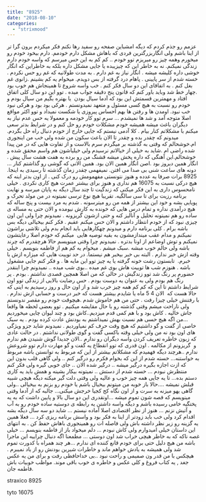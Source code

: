 ```yaml
---
title: "8925"
date: "2018-08-10"
categories: 
  - "strixmood"
---
```


عزمم رو جذم کردم که دیگه امشباین صفحه رو سفید رها نکنم فکر میکردم برون گرا تر از اینا باشم ولی انگاربزرگترین فردی که باهاش مشکل دارم خودمم. دارم بیخود خودم رو میخورم وهمه چیز رو میریزم توو خودم .. کم کم به این حس میرسم که واسه خودم دارم زندگی نمیکنم. نه به خاطر این که چیزیبده یا جایی مشکل داره بلکه به خاطراین که انگار خوشی داره کلیشه میشه . انگار نیاز به غم دارم . به مدت طولانیه که غم رو حس نکردم . خسته شدم از سر پایینی . پاهام درد گرفته از بس دویدم. میخوام یه کم بشینم .زانوی غم بغل کنم . به اتفاقای این دو سال فکر کنم . خب واسه شروع تا همینجاش هم خوب بود .چهار خط شد وباید باور کنم که قانون پنج دقیقه جواب میده . توو این دو سال کلی اتفاق افتاد و مهمترین قسمتش این بود که آدما سیال بودن  یا بهتره بگیم من سیال بودم و خودم رو نسبت به هیچ کسی مسئول و متعهد نمیدونستم . هرکی بود بود و هرکی نبود خب نبود. اومدن ها و رفتن ها بهم احساس پیروزی یا شکست نمیداد و توو اکثر مواقع اصلا متوجه آمد و شد ها نمیشدم ... سرم توو کار خودمه و معمولا یه حس عدم نیاز به دیگران باغث میشه همیشه خودم مشکلات خودم رو حل کنم و در شرایط بدتر سعی میکنم با مشکلاتم کنار بیام . کلا آدمی نیستم که جایی خارج از خودم دنبال راه حل بگردم. میدونم که چقدر بده و چقدر تا الان باعث سکون من شده ولی خب من اینجوری ام.خوشحالم که وقتی به گذشته بر میگردم سرم بالاست و از تفاوت هایی که در من پیدا شده راضی ام .شاید به خیلی از خیالاتم نرسیدم ولی خیلیاشون هم واسم محقق شده و خوشحالم.این آهنگی که داره پخش میشه قشنگ من رو برده به هفت هشت سال پیش . انگار همین دیروز بود .اصن انگار همین الان بود. همین الانی که گوشی رو گذاشتم کنار ... دونه های ساعت شنی بی صدا می افتن. نمیفهمی چقدر زمان گذشته تا رسیدی به اینجا. 8925 برات صرفا یه عدده و هنوز نتونستی مفهمومش رو درک کنی . از اون بدتر اینه که هیچ درکی نسبت به 16075 هم نداری و هنوز برای بیشتر عمرت هیچ کاری نکردی . خیلی نامحسوس داری به این فکر میکنی که زندگیت تا چند سال دیگه به پایان میرسه و نهایت برنامه رزیت برای تا سی سالگیه. تقریبا هیچ نوع ترسی نمیتونه در من مولد تحرک و پویایی بشه و خود این بیشتر از همه من رو میترسونه . شدم یه مرد بیست و پنج ساله که هیچ درآمدی نداره و تمام درس هایی که خونده به کارش نیومده و الان حتی یه مساله ی ساده رو هم نمیتونه تحلیل و آنالیز کنه و حتی ازشون گریزونه . نمیدونم چرا ولی این اون چیزی نبود که از خودم انتظار داشتم و الان حس میکنم عقبم . فکر کنم بیخیالی دیگه بس باشه برام . کلی برنامه دارم و میدونم چهکارهایی باید انجام بدم ولی تلاشی براشون نمیکنم و مدام عقب میندازمشون به بقیه توصیه هایی  میکنم که خودم اصلا رعایتشون نمیکنم و توش اوضاعم از اونا بدتره . نمیدونم چرا وقتی مینویسم حالا هرچقدرم که چرند باشه ولی حالم خوب مبشه .سبک میشم . میخوام یه کم هم از فاطمه بنویسم . خیلی وقته ازش خبر ندارم . البته بی خبر بیخبر هم نیستما. در حد توییت هایی که میزاره ازش با خبرم.  تابستون رشت خونه گرفته یا یه چیز توو این مایه ها . و فکر کنم جایی مشغول باشه . هنوزم شب ها توییت هاش بوی غم میده ..بوی شب میده .. نمیدونم چرا اینقدر حضورم پر رنگ شد توو زندگیش در حالی که من اصلا همچین قصدی نداشتم . بودم . پر رنگ هم بودم ولی به عنوان یه دوست بودم . حس رضایت بالایی از زندگی توو اون شرایط داشتم تا این که کم کم همه چیز خرب شد و از اون حال و روز رسیدیم به اینی که حالا هست که  الان 4 5 ماه یا شایدم بیشتر هست که خبر درست و حسابی ازش ندارم . با رفتنش خیلی چیزا رفت . حتی من هم خاموش شدم .هیچوقت خودم رو مقصر ندونستم ولی ناراحت میشم وقتی گذشته رو با حال مقایشه میکنیم . توو بعضی لحظه ها واقعا جاش خالیه . کاش بود و با هم کمی قدم میزدیم..کاش بود و چند لیوان چایی میخوردیم ...من اگه هیچ حسی هم نسبت بهش نمیداشتم به بودنش عادت کرده بودم . یه سبک خاصی از گفت و گو داشتیم که هیچ وقت حرف کم نمیاوردیم . نمیدونم شاید جزو ویژگی های اون بود نه من ولی خیلی وقته باکسی گفت و گوی طولانی نداشتم . در حالت عادی که زبون خاطره تعریف کردن واسه دیگران رو ندارم ..الان جدیدا گوش شنیدن هم ندارم و  گریزونم از مکالمه . اون قدری که توو انقطاع یه گفت و گو مهارت دارم توو شروعش ندارم ..هرچند دیگه فهمیدم که مشکلاتم بیشتر از این که مربوط به توانستن باشه مربوط به خواستنه... خسته شدم از این که بخوام فکرم رو درگیر کنم .. ولی گاهی قلب بدون این که ازت اجازه بگیره درگیر میشه .. درگیر شده الان .. جای خوبی گیره ولی فکر کنم منتظرش نبودم ... خسته شدم از دستش .. نمیتونه بیکار بشینه و همش باید یه کاری دستم بده... تا یه جایی همه چیز خوب و عالیه ولی وقتی دلت گیر میکنه دیگه هیچی شبیه قبلش نمیشه ....حالا باز خوبه من میتونم بیخیال باشم یا خودم رو بزنم به بیخیالی ..ولی گاهی یهو میزنه به سرت و از اون نگاه کج کجیا خرجش میکنی... جالبه که از آدما وقتی مینویسم که قصه شون تموم میشه ...اونقدری این دو سال بالا و پایین داشت که به یه پختگیه خامی رسیده باشم و دیگه واسه داشتن یه رابطه ی دوستیه ساده خودم رو به آب و آتیش نزنم ... هنوز از نظر اقتصادی اصلا آماده نیستم ... شاید دو سه سال دیگه بشه اقدام کرد ولی خب باید زودتر از اینا به فکر بود و واسش برنامه ریزی کرد ... فعلا همین یه گزینه رو زیر نظر داشته باش ولی فاصله ات رو همینجوری باهاش حفظ کن . به انتهای این داستان خیلی امیدوارم ولی کاش نبودم ... دلم میخواد باز از فاطمه بنویسم ... خیلی غصه ناکه که به خاطر هیچی خراب شد اون دوستی ... مطمعنا اگه دنبال چراییه این ماجرا باشه من هیچ دلیل حتی برای خودم قانع کننده ای ندارم ...هر چند همراه با کدورت تموم شد ولی همیشه به یادش خواهم ماند و خاطرات شیرین بودنش رو از یاد نمیبرم . هیچکس با من قدر ون صمیمی و راحت نبود ..بی خداحافظی رفت و برای من یه عکس جغد , یه کتاب فروغ و کلی عکس و خاطره ی خوب باقی موند. مواظب خوبیات باش فاطمه جان.

straxico 8925

tyto 16075
